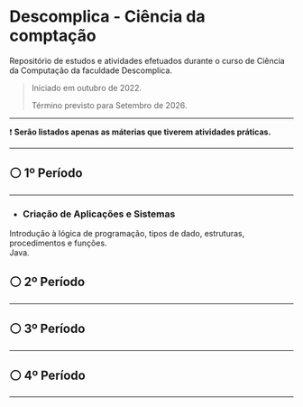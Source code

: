 # Descomplica - Ciência da comptação

Repositório de estudos e atividades efetuados durante o curso de Ciência da Computação da faculdade Descomplica.

> Iniciado em outubro de 2022.
>
> Término previsto para Setembro de 2026.

***

❗ **Serão listados apenas as máterias que tiverem atividades práticas.**

***

## ⚪ 1º Período

***

* ### Criação de Aplicações e Sistemas

Introdução à lógica de programação, tipos de dado, estruturas, procedimentos e funções.  
Java.

## ⚪ 2º Período

***

## ⚪ 3º Período

***

## ⚪ 4º Período

***
